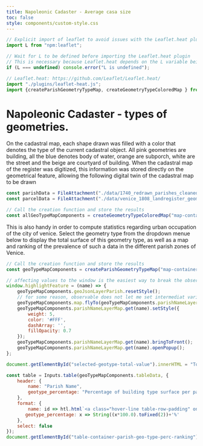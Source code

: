 ```yaml
---
title: Napoleonic Cadaster - Average casa size
toc: false
style: components/custom-style.css
---
```



```js
// Explicit import of leaflet to avoid issues with the Leaflet.heat plugin
import L from "npm:leaflet";
```

```js
// Wait for L to be defined before importing the Leaflet.heat plugin
// This is necessary because Leaflet.heat depends on the L variable being defined
if (L === undefined) console.error("L is undefined");

// Leaflet.heat: https://github.com/Leaflet/Leaflet.heat/
import "./plugins/leaflet-heat.js";
import {createParishGeometryTypeMap, createGeometryTypeColoredMap } from "./components/map-geometry-type.js";
```

# Napoleonic Cadaster - types of geometries.
On the cadastral map, each shape drawn was filled with a color that denotes the type of the current cadastral object. All pink geometries are building, all the blue denotes body of water, orange are subporch, white are the street and the beige are courtyard of building. When the cadastral map of the register was digitized, this information was stored directly on the geometrical feature, allowing the following digital twin of the cadastral map to be drawn 

```js
const parishData = FileAttachment("./data/1740_redrawn_parishes_cleaned_wikidata_standardised.geojson").json();
const parcelData = FileAttachment("./data/venice_1808_landregister_geometries.geojson").json();
```


<!-- Create the map container -->
<div id="map-container-geo-type" class="map-component"></div>

```js
// Call the creation function and store the results
const allGeoTypeMapComponents = createGeometryTypeColoredMap("map-container-geo-type", parcelData);

```

This is also handy in order to compute statistics regarding urban occupation of the city of venice. Select the geometry type from the dropdown menue below to display the total surface of this geometry type, as well as a map and ranking of the prevalence of such a data in the different parish zones of Venice.

<strong>
<div id="selected-geotype-total-value"></div>
</strong>
<!-- Create the map container -->

<div id="map-container-parish-geo-type" class="map-component"></div>


```js
// Call the creation function and store the results
const geoTypeMapComponents = createParishGeometryTypeMap("map-container-parish-geo-type", parcelData, parishData, 'building');

// affecting values to the window is the easiest way to break the observable sandbox and make code available in the plain JS context of the webpage.
window.highlightFeature = (name) => {
    geoTypeMapComponents.geoJsonLayerParish.resetStyle();
    // for some reason, observable does not let me set intermediat variable, so all action on layer has to call the layer from the hashMap again.
    geoTypeMapComponents.map.flyTo(geoTypeMapComponents.parishNameLayerMap.get(name).getBounds().getCenter(), 15.4);
    geoTypeMapComponents.parishNameLayerMap.get(name).setStyle({
        weight: 5,
        color: '#FFF',
        dashArray: '',
        fillOpacity: 0.7
    });
    geoTypeMapComponents.parishNameLayerMap.get(name).bringToFront();
    geoTypeMapComponents.parishNameLayerMap.get(name).openPopup();
};

document.getElementById("selected-geotype-total-value").innerHTML = "Total surface of building: " + String(geoTypeMapComponents.totalSurface.toFixed(2))+"m2";

```
<!-- Create the tanble container -->
<div class="block-container">
<div id="table-container-parish-geo-type-perc-ranking"></div>
</div>

```js
const table = Inputs.table(geoTypeMapComponents.tableData, {
    header: {
        name: "Parish Name",
        geotype_percentage: "Percentage of building type surface per parish",
    },
    format: {
        name: id => htl.html`<a class="hover-line table-row-padding" onclick=window.highlightFeature("${id}");>${id}</a>`,
       geotype_percentage: x => String((x*100.0).toFixed(2))+'%'
    }, 
    select: false
});
document.getElementById("table-container-parish-geo-type-perc-ranking").append(table)
```
